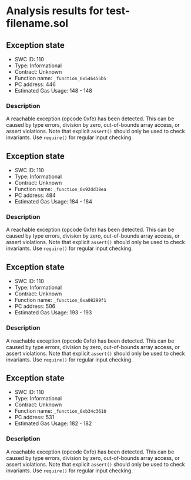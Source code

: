 # Analysis results for test-filename.sol

## Exception state
- SWC ID: 110
- Type: Informational
- Contract: Unknown
- Function name: `_function_0x546455b5`
- PC address: 446
- Estimated Gas Usage: 148 - 148

### Description

A reachable exception (opcode 0xfe) has been detected. This can be caused by type errors, division by zero, out-of-bounds array access, or assert violations. Note that explicit `assert()` should only be used to check invariants. Use `require()` for regular input checking.

## Exception state
- SWC ID: 110
- Type: Informational
- Contract: Unknown
- Function name: `_function_0x92dd38ea`
- PC address: 484
- Estimated Gas Usage: 184 - 184

### Description

A reachable exception (opcode 0xfe) has been detected. This can be caused by type errors, division by zero, out-of-bounds array access, or assert violations. Note that explicit `assert()` should only be used to check invariants. Use `require()` for regular input checking.

## Exception state
- SWC ID: 110
- Type: Informational
- Contract: Unknown
- Function name: `_function_0xa08299f1`
- PC address: 506
- Estimated Gas Usage: 193 - 193

### Description

A reachable exception (opcode 0xfe) has been detected. This can be caused by type errors, division by zero, out-of-bounds array access, or assert violations. Note that explicit `assert()` should only be used to check invariants. Use `require()` for regular input checking.

## Exception state
- SWC ID: 110
- Type: Informational
- Contract: Unknown
- Function name: `_function_0xb34c3610`
- PC address: 531
- Estimated Gas Usage: 182 - 182

### Description

A reachable exception (opcode 0xfe) has been detected. This can be caused by type errors, division by zero, out-of-bounds array access, or assert violations. Note that explicit `assert()` should only be used to check invariants. Use `require()` for regular input checking.
